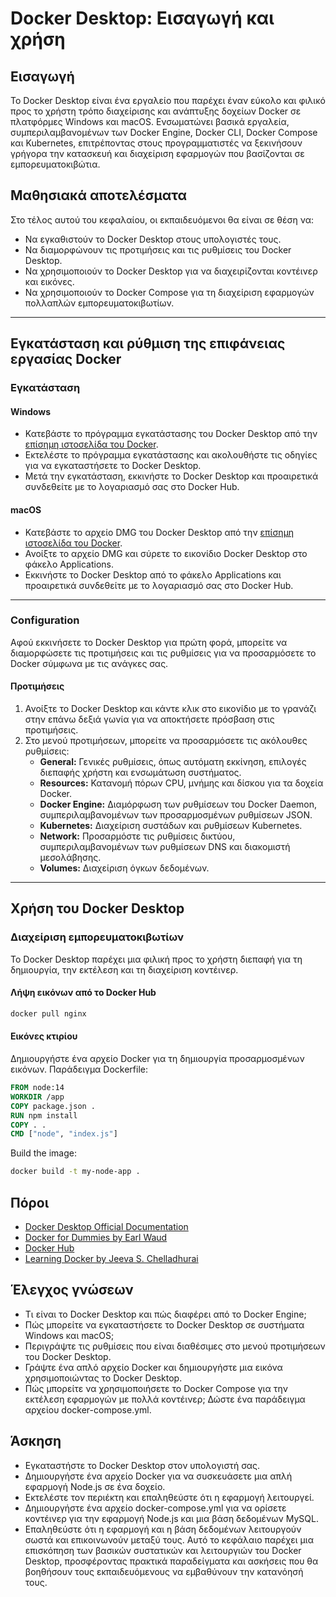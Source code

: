 # Docker Desktop: Εισαγωγή και χρήση

## Εισαγωγή

Το Docker Desktop είναι ένα εργαλείο που παρέχει έναν εύκολο και φιλικό προς το χρήστη τρόπο διαχείρισης και ανάπτυξης δοχείων Docker σε πλατφόρμες Windows και macOS. Ενσωματώνει βασικά εργαλεία, συμπεριλαμβανομένων των Docker Engine, Docker CLI, Docker Compose και Kubernetes, επιτρέποντας στους προγραμματιστές να ξεκινήσουν γρήγορα την κατασκευή και διαχείριση εφαρμογών που βασίζονται σε εμπορευματοκιβώτια.

## Μαθησιακά αποτελέσματα

Στο τέλος αυτού του κεφαλαίου, οι εκπαιδευόμενοι θα είναι σε θέση να:

- Να εγκαθιστούν το Docker Desktop στους υπολογιστές τους.
- Να διαμορφώνουν τις προτιμήσεις και τις ρυθμίσεις του Docker Desktop.
- Να χρησιμοποιούν το Docker Desktop για να διαχειρίζονται κοντέινερ και εικόνες.
- Να χρησιμοποιούν το Docker Compose για τη διαχείριση εφαρμογών πολλαπλών εμπορευματοκιβωτίων.

---

## Εγκατάσταση και ρύθμιση της επιφάνειας εργασίας Docker

### Εγκατάσταση

#### Windows

- Κατεβάστε το πρόγραμμα εγκατάστασης του Docker Desktop από την [επίσημη ιστοσελίδα του Docker](https://www.docker.com/products/docker-desktop).
- Εκτελέστε το πρόγραμμα εγκατάστασης και ακολουθήστε τις οδηγίες για να εγκαταστήσετε το Docker Desktop.
- Μετά την εγκατάσταση, εκκινήστε το Docker Desktop και προαιρετικά συνδεθείτε με το λογαριασμό σας στο Docker Hub.

#### macOS

- Κατεβάστε το αρχείο DMG του Docker Desktop από την [επίσημη ιστοσελίδα του Docker](https://www.docker.com/products/docker-desktop).
- Ανοίξτε το αρχείο DMG και σύρετε το εικονίδιο Docker Desktop στο φάκελο Applications.
- Εκκινήστε το Docker Desktop από το φάκελο Applications και προαιρετικά συνδεθείτε με το λογαριασμό σας στο Docker Hub.

---

### Configuration

Αφού εκκινήσετε το Docker Desktop για πρώτη φορά, μπορείτε να διαμορφώσετε τις προτιμήσεις και τις ρυθμίσεις για να προσαρμόσετε το Docker σύμφωνα με τις ανάγκες σας.

#### Προτιμήσεις

1. Ανοίξτε το Docker Desktop και κάντε κλικ στο εικονίδιο με το γρανάζι στην επάνω δεξιά γωνία για να αποκτήσετε πρόσβαση στις προτιμήσεις.
2. Στο μενού προτιμήσεων, μπορείτε να προσαρμόσετε τις ακόλουθες ρυθμίσεις:
   - **General:** Γενικές ρυθμίσεις, όπως αυτόματη εκκίνηση, επιλογές διεπαφής χρήστη και ενσωμάτωση συστήματος.
   - **Resources:** Κατανομή πόρων CPU, μνήμης και δίσκου για τα δοχεία Docker.
   - **Docker Engine:** Διαμόρφωση των ρυθμίσεων του Docker Daemon, συμπεριλαμβανομένων των προσαρμοσμένων ρυθμίσεων JSON.
   - **Kubernetes:** Διαχείριση συστάδων και ρυθμίσεων Kubernetes.
   - **Network:** Προσαρμόστε τις ρυθμίσεις δικτύου, συμπεριλαμβανομένων των ρυθμίσεων DNS και διακομιστή μεσολάβησης.
   - **Volumes:** Διαχείριση όγκων δεδομένων.

---

## Χρήση του Docker Desktop

### Διαχείριση εμπορευματοκιβωτίων

Το Docker Desktop παρέχει μια φιλική προς το χρήστη διεπαφή για τη δημιουργία, την εκτέλεση και τη διαχείριση κοντέινερ.

#### Λήψη εικόνων από το Docker Hub
```bash
docker pull nginx
```

#### Εικόνες κτιρίου
Δημιουργήστε ένα αρχείο Docker για τη δημιουργία προσαρμοσμένων εικόνων.
Παράδειγμα Dockerfile:

```dockerfile
FROM node:14
WORKDIR /app
COPY package.json .
RUN npm install
COPY . .
CMD ["node", "index.js"]
```
Build the image:
```bash
docker build -t my-node-app .
```

## Πόροι

- [Docker Desktop Official Documentation](https://docs.docker.com/desktop/)
- [Docker for Dummies by Earl Waud](https://www.amazon.com/Docker-Dummies-Earl-Waud/dp/1119564687)
- [Docker Hub](https://hub.docker.com/)
- [Learning Docker by Jeeva S. Chelladhurai](https://www.amazon.com/Learning-Docker-Jeeva-Chelladhurai/dp/1783984869)

## Έλεγχος γνώσεων
- Τι είναι το Docker Desktop και πώς διαφέρει από το Docker Engine;
- Πώς μπορείτε να εγκαταστήσετε το Docker Desktop σε συστήματα Windows και macOS;
- Περιγράψτε τις ρυθμίσεις που είναι διαθέσιμες στο μενού προτιμήσεων του Docker Desktop.
- Γράψτε ένα απλό αρχείο Docker και δημιουργήστε μια εικόνα χρησιμοποιώντας το Docker Desktop.
- Πώς μπορείτε να χρησιμοποιήσετε το Docker Compose για την εκτέλεση εφαρμογών με πολλά κοντέινερ; Δώστε ένα παράδειγμα αρχείου docker-compose.yml.

## Άσκηση

- Εγκαταστήστε το Docker Desktop στον υπολογιστή σας.
- Δημιουργήστε ένα αρχείο Docker για να συσκευάσετε μια απλή εφαρμογή Node.js σε ένα δοχείο.
- Εκτελέστε τον περιέκτη και επαληθεύστε ότι η εφαρμογή λειτουργεί.
- Δημιουργήστε ένα αρχείο docker-compose.yml για να ορίσετε κοντέινερ για την εφαρμογή Node.js και μια βάση δεδομένων MySQL.
- Επαληθεύστε ότι η εφαρμογή και η βάση δεδομένων λειτουργούν σωστά και επικοινωνούν μεταξύ τους.
Αυτό το κεφάλαιο παρέχει μια επισκόπηση των βασικών συστατικών και λειτουργιών του Docker Desktop, προσφέροντας πρακτικά παραδείγματα και ασκήσεις που θα βοηθήσουν τους εκπαιδευόμενους να εμβαθύνουν την κατανόησή τους.

